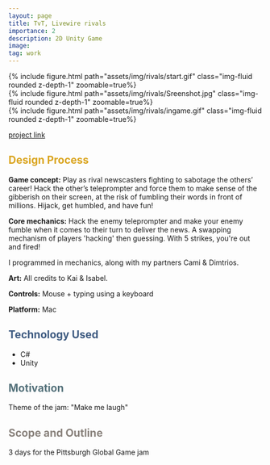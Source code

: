 ```yaml
---
layout: page
title: TvT, Livewire rivals 
importance: 2
description: 2D Unity Game
image: 
tag: work
---
```




<div class="row mt-3">
<div class="col-sm mt-3 mt-md-0">
        {% include figure.html path="assets/img/rivals/start.gif" class="img-fluid rounded z-depth-1" zoomable=true%}
    </div>
    <div class="col-sm mt-3 mt-md-0">
        {% include figure.html path="assets/img/rivals/Sreenshot.jpg" class="img-fluid rounded z-depth-1" zoomable=true%}
    </div>
    <div class="col-sm mt-3 mt-md-0">
        {% include figure.html path="assets/img/rivals/ingame.gif" class="img-fluid rounded z-depth-1" zoomable=true%}
    </div>
</div>

[project link ](https://globalgamejam.org/games/2024/tvt-livewire-rivals-1)

## <span style="color: #daa520;"> Design Process </span>

**Game concept:** 
Play as rival newscasters fighting to sabotage the others’ career! Hack the other’s teleprompter and force them to make sense of the gibberish on their screen, at the risk of fumbling their words in front of millions. Hijack, get humbled, and have fun!

**Core mechanics:**
Hack the enemy teleprompter and make your enemy fumble when it comes to their turn to deliver the news. A swapping mechanism of players 'hacking' then guessing. With 5 strikes, you're out and fired! 

I programmed in mechanics, along with my partners Cami & Dimtrios. 

**Art:**
All credits to Kai & Isabel. 

**Controls:** 
Mouse + typing using a keyboard 

**Platform:** 
Mac
## <span style="color: #3d5a80;">Technology Used</span>
- C#
- Unity

## <span style="color: #54717a;">Motivation</span>
Theme of the jam: "Make me laugh" 

## <span style="color: #8a837d;">Scope and Outline</span>
3 days for the Pittsburgh Global Game jam 